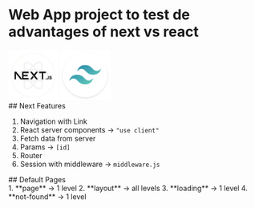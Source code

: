 # Web App project to test de advantages of next vs react 
<div>
  <img src="https://github.com/jorgecasase/github-repos-img/blob/main/img/next.png" alt="next" height="100"/>
  <img src="https://github.com/jorgecasase/github-repos-img/blob/main/img/tailwind.png" alt="tailwind" height="100"/>
</div>
<div>
 ## Next Features

1. Navigation with Link
2. React server components → `"use client"`
3. Fetch data from server
4. Params → `[id]`
5. Router
6. Session with middleware → `middleware.js`
</div>
## Default Pages
<div>
1. **page** → 1 level
2. **layout** → all levels
3. **loading** → 1 level
4. **not-found** → 1 level
</div>
